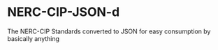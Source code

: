 # NERC-CIP-JSON-d
The NERC-CIP Standards converted to JSON for easy consumption by basically anything
